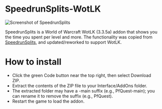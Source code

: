 # SpeedrunSplits-WotLK

![Screenshot of SpeedrunSplits](https://legacy-wow.com/wp-content/uploads/2019/06/homepublicimgupuploadsSpeedrunSplits3.png)

SpeedrunSplits is a World of Warcraft WotLK (3.3.5a) addon that shows you the time you spent per level and more. The functionality was copied from [SpeedrunSplits](https://www.curseforge.com/wow/addons/speedrunsplits), and updated/reworked to support WotLK.

# How to install
 * Click the green Code button near the top right, then select Download ZIP.
 * Extract the contents of the ZIP file to your Interface/AddOns folder.
 * The extracted folder may have a -main suffix (e.g., PfQuest-main); you can rename it to remove the suffix (e.g., PfQuest).
 * Restart the game to load the addon.
